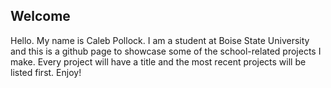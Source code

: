 ## Welcome
Hello. My name is Caleb Pollock. I am a student at Boise State University and this is
a github page to showcase some of the school-related projects I make. Every project will
have a title and the most recent projects will be listed first. Enjoy!

